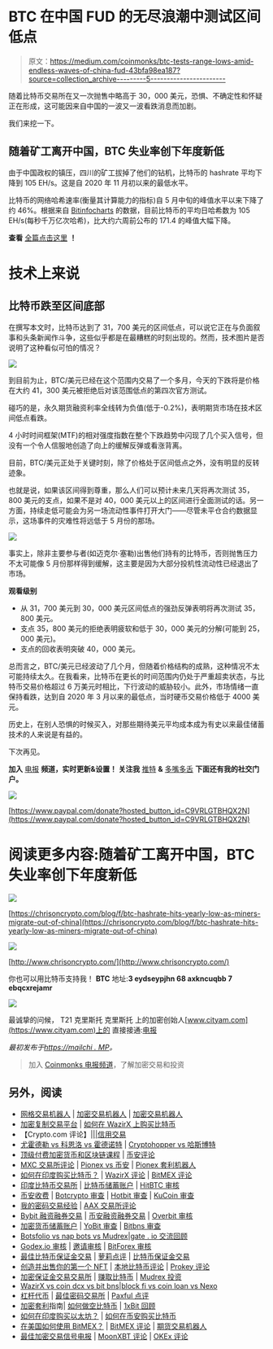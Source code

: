 # BTC 在中国 FUD 的无尽浪潮中测试区间低点

> 原文：<https://medium.com/coinmonks/btc-tests-range-lows-amid-endless-waves-of-china-fud-43bfa98ea187?source=collection_archive---------5----------------------->

随着比特币交易所在又一次抛售中略高于 30，000 美元，恐惧、不确定性和怀疑正在形成，这可能因来自中国的一波又一波看跌消息而加剧。

我们来挖一下。

## 随着矿工离开中国，BTC 失业率创下年度新低

由于中国政权的镇压，四川的矿工拔掉了他们的钻机，比特币的 hashrate 平均下降到 105 EH/s。这是自 2020 年 11 月初以来的最低水平。

比特币的网络哈希速率(衡量其计算能力的指标)自 5 月中旬的峰值水平以来下降了约 46%。根据来自 [Bitinfocharts](https://bitinfocharts.com/comparison/bitcoin-hashrate.html#1y) 的数据，目前比特币的平均日哈希数为 105 EH/s(每秒千万亿次哈希)，比大约六周前公布的 171.4 的峰值大幅下降。

**查看** [全篇点击这里](https://chrisoncrypto.com/blog/f/btc-hashrate-hits-yearly-low-as-miners-migrate-out-of-china) **！**

# 技术上来说

## 比特币跌至区间底部

在撰写本文时，比特币达到了 31，700 美元的区间低点，可以说它正在与负面叙事和头条新闻作斗争，这些似乎都是在最糟糕的时刻出现的。然而，技术图片是否说明了这种看似可怕的情况？

![](img/955a48dcd51ddcf72c30ee7d66554cd1.png)

到目前为止，BTC/美元已经在这个范围内交易了一个多月，今天的下跌将是价格在大约 41，300 美元被拒绝后对该范围低点的第四次官方测试。

碰巧的是，永久期货融资利率全线转为负值(低于-0.2%)，表明期货市场在技术区间低点看跌。

4 小时时间框架(MTF)的相对强度指数在整个下跌趋势中闪现了几个买入信号，但没有一个令人信服地创造了向上的缓解反弹或看涨背离。

目前，BTC/美元正处于关键时刻，除了价格处于区间低点之外，没有明显的反转迹象。

也就是说，如果该区间得到尊重，那么人们可以预计未来几天将再次测试 35，800 美元的支点，如果不是对 40，000 美元以上的区间进行全面测试的话。另一方面，持续走低可能会为另一场流动性事件打开大门——尽管未平仓合约数据显示，这场事件的灾难性将远低于 5 月份的那场。

![](img/816fbca912b3bb02ba9aafffa51dc706.png)

事实上，除非主要参与者(如迈克尔·塞勒)出售他们持有的比特币，否则抛售压力不太可能像 5 月份那样得到缓解，这主要是因为大部分投机性流动性已经退出了市场。

**观看级别**

*   从 31，700 美元到 30，000 美元区间低点的强劲反弹表明将再次测试 35，800 美元。
*   支点 35，800 美元的拒绝表明疲软和低于 30，000 美元的分解(可能到 25，000 美元)。
*   支点的回收表明突破 40，000 美元。

总而言之，BTC/美元已经波动了几个月，但随着价格结构的成熟，这种情况不太可能持续太久。在我看来，比特币在更长的时间范围内仍处于严重超卖状态，与比特币交易价格超过 6 万美元时相比，下行波动的威胁较小。此外，市场情绪一直保持看跌，达到自 2020 年 3 月以来的最低点，当时硬币交易价格低于 4000 美元。

历史上，在别人恐惧的时候买入，对那些期待美元平均成本成为有史以来最佳储蓄技术的人来说是有益的。

下次再见。

**加入** [电报](https://t.me/chrisoncryptochannel) **频道，实时更新&设置！
关注我** [推特](https://twitter.com/ChrisOnCrypto1) **&** [多嘴多舌](https://gab.com/chrisoncrypto) **下面还有我的社交门户。**

![](img/fd1e2cc5249cc57f58fabb19c9868e23.png)

[https://www.paypal.com/donate?hosted_button_id=C9VRLGTBHQX2N](https://www.paypal.com/donate?hosted_button_id=C9VRLGTBHQX2N)

# 阅读更多内容:随着矿工离开中国，BTC 失业率创下年度新低

![](img/772861b7939bbb8e39a2018ed85ba427.png)

[https://chrisoncrypto.com/blog/f/btc-hashrate-hits-yearly-low-as-miners-migrate-out-of-china](https://chrisoncrypto.com/blog/f/btc-hashrate-hits-yearly-low-as-miners-migrate-out-of-china)

![](img/c6de18564bc3dce874c3ae7dccb57bfb.png)

[http://www.chrisoncrypto.com/](http://www.chrisoncrypto.com/)

你也可以用比特币支持我！
**BTC** 地址:**3 eydseypjhn 68 axkncuqbb 7 ebqcxrejamr**

![](img/c07d3cf62be8589343539309f7c24065.png)

最诚挚的问候，
T21 克里斯托
克里斯托
上的加密创始人[www.cityam.com](https://www.cityam.com)上的
直接接通:[电报](https://t.me/chrisoncrypto)

*最初发布于*[*https://mailchi . MP*](https://mailchi.mp/7fbeef1d9128/btc-tests-range-lows-amid-waves-upon-waves-of-china-fud?e=[UNIQID])*。*

> 加入 [Coinmonks 电报频道](https://t.me/coincodecap)，了解加密交易和投资

## 另外，阅读

*   [网格交易机器人](https://blog.coincodecap.com/grid-trading) | [加密交易机器人](/coinmonks/cryptohopper-review-a388ff5bae88) | [加密交易机器人](https://blog.coincodecap.com/best-crypto-trading-bots)
*   [加密复制交易平台](/coinmonks/top-10-crypto-copy-trading-platforms-for-beginners-d0c37c7d698c) | [如何在 WazirX 上购买比特币](/coinmonks/buy-bitcoin-on-wazirx-2d12b7989af1)
*   【Crypto.com 评论】|[|](/coinmonks/crypto-com-review-f143dca1f74c)|[信用交易](/coinmonks/huobi-margin-trading-b3b06cdc1519)
*   [尤霍德勒 vs 科恩洛 vs 霍德诺特](/coinmonks/youhodler-vs-coinloan-vs-hodlnaut-b1050acde55a) | [Cryptohopper vs 哈斯博特](https://blog.coincodecap.com/cryptohopper-vs-haasbot)
*   [顶级付费加密货币和区块链课程](https://blog.coincodecap.com/blockchain-courses) | [币安评论](/coinmonks/binance-review-ee10d3bf3b6e)
*   [MXC 交易所评论](/coinmonks/mxc-exchange-review-3af0ec1cba8c) | [Pionex vs 币安](https://blog.coincodecap.com/pionex-vs-binance) | [Pionex 套利机器人](https://blog.coincodecap.com/pionex-arbitrage-bot)
*   [如何在印度购买比特币？](/coinmonks/buy-bitcoin-in-india-feb50ddfef94) | [WazirX 评论](/coinmonks/wazirx-review-5c811b074f5b) | [BitMEX 评论](https://blog.coincodecap.com/bitmex-review)
*   [印度比特币交易所](/coinmonks/bitcoin-exchange-in-india-7f1fe79715c9) | [比特币储蓄账户](/coinmonks/bitcoin-savings-account-e65b13f92451) | [HitBTC 审核](/coinmonks/hitbtc-review-c5143c5d53c2)
*   [币安收费](/coinmonks/binance-fees-8588ec17965) | [Botcrypto 审查](/coinmonks/botcrypto-review-2021-build-your-own-trading-bot-coincodecap-6b8332d736c7) | [Hotbit 审查](/coinmonks/hotbit-review-cd5bec41dafb) | [KuCoin 审查](https://blog.coincodecap.com/kucoin-review)
*   [我的密码交易经验](/coinmonks/my-experience-with-crypto-copy-trading-d6feb2ce3ac5) | [AAX 交易所评论](/coinmonks/aax-exchange-review-2021-67c5ea09330c)
*   [Bybit 融资融券交易](/coinmonks/bybit-margin-trading-e5071676244e) | [币安融资融券交易](/coinmonks/binance-margin-trading-c9eb5e9d2116) | [Overbit 审核](/coinmonks/overbit-review-9446ed4f2188)
*   [加密货币储蓄账户](/coinmonks/cryptocurrency-savings-accounts-be3bc0feffbf) | [YoBit 审查](/coinmonks/yobit-review-175464162c62) | [Bitbns 审查](/coinmonks/bitbns-review-38256a07e161)
*   [Botsfolio vs nap bots vs Mudrex](/coinmonks/botsfolio-vs-napbots-vs-mudrex-c81344970c02)|[gate . io 交流回顾](/coinmonks/gate-io-exchange-review-61bf87b7078f)
*   [Godex.io 审核](/coinmonks/godex-io-review-7366086519fb) | [邀请审核](/coinmonks/invity-review-70f3030c0502) | [BitForex 审核](/coinmonks/bitforex-review-c4bb28d9e271)
*   [最佳比特币保证金交易](/coinmonks/bitcoin-margin-trading-exchange-bcbfcbf7b8e3) | [萝莉点评](/coinmonks/lolli-review-e6ddc7895ad8) | [比特币保证金交易](https://blog.coincodecap.com/bityard-margin-trading)
*   [创造并出售你的第一个 NFT](https://blog.coincodecap.com/create-nft) | [本地比特币评论](/coinmonks/localbitcoins-review-6cc001c6ed56) | [Prokey 评论](/coinmonks/prokey-review-26611173c13c)
*   [加密保证金交易交易所](/coinmonks/crypto-margin-trading-exchanges-428b1f7ad108) | [赚取比特币](/coinmonks/earn-bitcoin-6e8bd3c592d9) | [Mudrex 投资](https://blog.coincodecap.com/mudrex-invest-review-the-best-way-to-invest-in-crypto)
*   [WazirX vs coin dcx vs bit bns](/coinmonks/wazirx-vs-coindcx-vs-bitbns-149f4f19a2f1)|[block fi vs coin loan vs Nexo](/coinmonks/blockfi-vs-coinloan-vs-nexo-cb624635230d)
*   [杠杆代币](/coinmonks/leveraged-token-3f5257808b22) | [最佳密码交易所](/coinmonks/crypto-exchange-dd2f9d6f3769) | [Paxful 点评](/coinmonks/paxful-review-4daf2354ab70)
*   [加密套利](/coinmonks/crypto-arbitrage-guide-how-to-make-money-as-a-beginner-62bfe5c868f6)指南| [如何做空比特币](/coinmonks/how-to-short-bitcoin-568a2d0b4ae5) | [1xBit 回顾](https://blog.coincodecap.com/1xbit-review)
*   [如何在印度购买以太坊？](https://blog.coincodecap.com/buy-ethereum-in-india) | [如何在币安购买比特币](https://blog.coincodecap.com/buy-bitcoin-binance)
*   [在美国如何使用 BitMEX？](https://blog.coincodecap.com/use-bitmex-in-usa) | [BitMEX 评论](https://blog.coincodecap.com/bitmex-review) | [期货交易机器人](/coinmonks/futures-trading-bots-5a282ccee3f5)
*   [最佳加密交易信号电报](/coinmonks/best-crypto-signals-telegram-5785cdbc4b2b) | [MoonXBT 评论](/coinmonks/moonxbt-review-6e4ab26d037) | [OKEx 评论](/coinmonks/okex-review-6b369304110f)